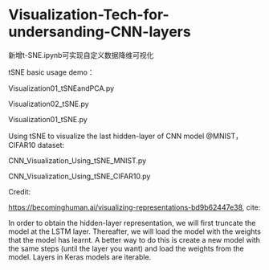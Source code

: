 # Visualization-Tech-for-undersanding-CNN-layers

新增t-SNE.ipynb可实现自定义数据降维可视化

tSNE basic usage demo：

Visualization01_tSNEandPCA.py

Visualization02_tSNE.py

Visualization01_tSNE.py


Using tSNE to visualize the last hidden-layer of CNN model @MNIST，CIFAR10 dataset:

CNN_Visualization_Using_tSNE_MNIST.py

CNN_Visualization_Using_tSNE_CIFAR10.py



Credit:

https://becominghuman.ai/visualizing-representations-bd9b62447e38, cite:

In order to obtain the hidden-layer representation, we will first truncate the model at the LSTM layer. Thereafter, we will load the model with the weights that the model has learnt. A better way to do this is create a new model with the same steps (until the layer you want) and load the weights from the model. Layers in Keras models are iterable. 
